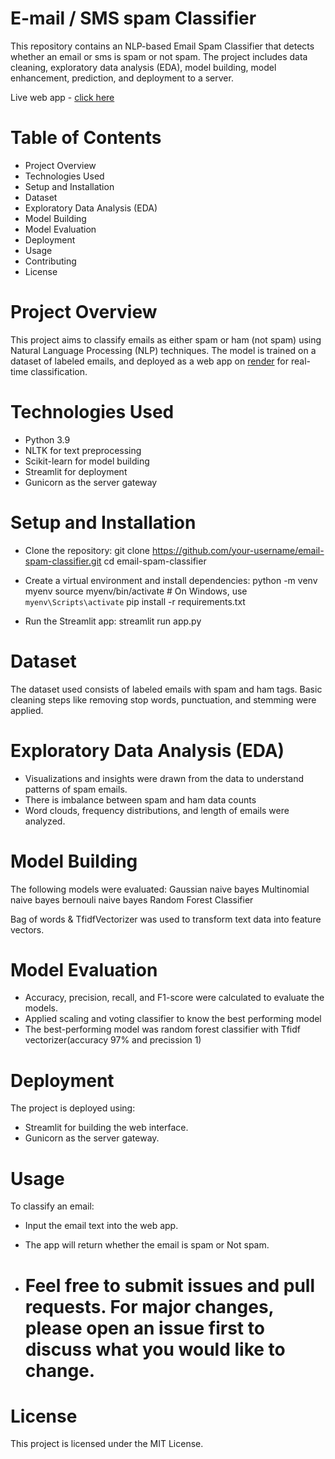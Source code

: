 # E-mail / SMS spam Classifier
This repository contains an NLP-based Email Spam Classifier that detects whether an email or sms is spam or not spam. The project includes data cleaning, exploratory data analysis (EDA), model building, model enhancement, prediction, and deployment to a server.

Live web app - [click here](https://email-sms-spam-classifier-11.onrender.com/)

# Table of Contents
- Project Overview
- Technologies Used
- Setup and Installation
- Dataset
- Exploratory Data Analysis (EDA)
- Model Building
- Model Evaluation
- Deployment
- Usage
- Contributing
- License

# Project Overview
This project aims to classify emails as either spam or ham (not spam) using Natural Language Processing (NLP) techniques. The model is trained on a dataset of labeled emails, and deployed as a web app on [render](https://email-sms-spam-classifier-11.onrender.com/) for real-time classification.

# Technologies Used
- Python 3.9
- NLTK for text preprocessing
- Scikit-learn for model building
- Streamlit for deployment
- Gunicorn as the server gateway

# Setup and Installation
- Clone the repository:
git clone https://github.com/your-username/email-spam-classifier.git
cd email-spam-classifier

- Create a virtual environment and install dependencies:
python -m venv myenv
source myenv/bin/activate  # On Windows, use `myenv\Scripts\activate`
pip install -r requirements.txt

- Run the Streamlit app:
streamlit run app.py

# Dataset
The dataset used consists of labeled emails with spam and ham tags. Basic cleaning steps like removing stop words, punctuation, and stemming were applied.

# Exploratory Data Analysis (EDA)
- Visualizations and insights were drawn from the data to understand patterns of spam emails.
- There is imbalance between spam and ham data counts
- Word clouds, frequency distributions, and length of emails were analyzed.

# Model Building
The following models were evaluated:
Gaussian naive bayes
Multinomial naive bayes
bernouli naive bayes
Random Forest Classifier

Bag of words & TfidfVectorizer was used to transform text data into feature vectors.

# Model Evaluation
- Accuracy, precision, recall, and F1-score were calculated to evaluate the models.
- Applied scaling and voting classifier to know the best performing model
- The best-performing model was random forest classifier with Tfidf vectorizer(accuracy 97% and precission 1)

 # Deployment
The project is deployed using:
- Streamlit for building the web interface.
- Gunicorn as the server gateway.

# Usage
To classify an email:
- Input the email text into the web app.
- The app will return whether the email is spam or Not spam.

- # Feel free to submit issues and pull requests. For major changes, please open an issue first to discuss what you would like to change.

# License
This project is licensed under the MIT License.
